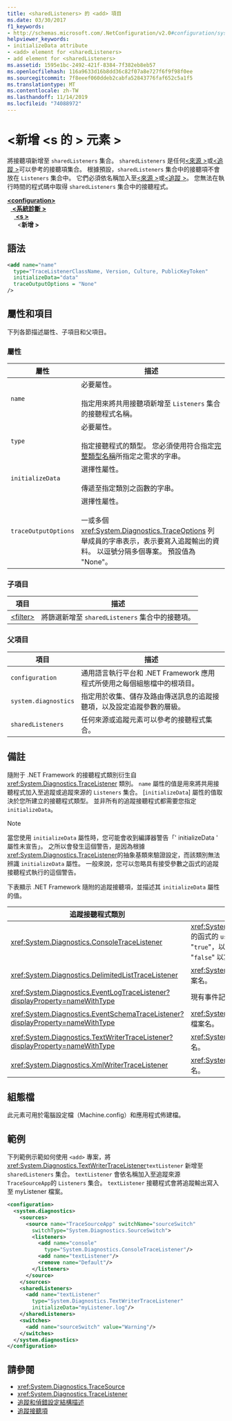 ```yaml
---
title: <sharedListeners> 的 <add> 項目
ms.date: 03/30/2017
f1_keywords:
- http://schemas.microsoft.com/.NetConfiguration/v2.0#configuration/system.diagnostics/sharedListeners/add
helpviewer_keywords:
- initializeData attribute
- <add> element for <sharedListeners>
- add element for <sharedListeners>
ms.assetid: 1595e1bc-2492-421f-8384-7f382eb8eb57
ms.openlocfilehash: 116a9633d16b8dd36c82f07a8e727f6f9f98f0ee
ms.sourcegitcommit: 7f8eeef060ddeb2cabfa52843776faf652c5a1f5
ms.translationtype: MT
ms.contentlocale: zh-TW
ms.lasthandoff: 11/14/2019
ms.locfileid: "74088972"
---
```

# <a name="add-element-for-sharedlisteners"></a>\<新增 \<s 的 > 元素 >
將接聽項新增至 `sharedListeners` 集合。 `sharedListeners` 是任何[\<來源 >](source-element.md)或[\<追蹤 >](trace-element.md)可以參考的接聽項集合。  根據預設，`sharedListeners` 集合中的接聽項不會放在 `Listeners` 集合中。 它們必須依名稱加入至[\<來源 >](source-element.md)或[\<追蹤 >](trace-element.md)。 您無法在執行時間的程式碼中取得 `sharedListeners` 集合中的接聽程式。  

[ **\<configuration>** ](../configuration-element.md)\
&nbsp;&nbsp;[ **\<系統診斷 >** ](system-diagnostics-element.md)\
&nbsp;&nbsp;&nbsp;&nbsp;[ **\<s >** ](sharedlisteners-element.md)\
&nbsp;&nbsp;&nbsp;&nbsp;&nbsp;&nbsp;\<**新增 >**

## <a name="syntax"></a>語法  
  
```xml  
<add name="name"   
  type="TraceListenerClassName, Version, Culture, PublicKeyToken"  
  initializeData="data"
  traceOutputOptions = "None"
/>  
```
  
## <a name="attributes-and-elements"></a>屬性和項目  
 下列各節描述屬性、子項目和父項目。  
  
### <a name="attributes"></a>屬性  
  
|屬性|描述|  
|---------------|-----------------|  
|`name`|必要屬性。<br /><br /> 指定用來將共用接聽項新增至 `Listeners` 集合的接聽程式名稱。|  
|`type`|必要屬性。<br /><br /> 指定接聽程式的類型。 您必須使用符合指定[完整類型名稱](../../../reflection-and-codedom/specifying-fully-qualified-type-names.md)所指定之需求的字串。|  
|`initializeData`|選擇性屬性。<br /><br /> 傳遞至指定類別之函數的字串。|  
|`traceOutputOptions`|選擇性屬性。<br/><br/>一或多個 <xref:System.Diagnostics.TraceOptions> 列舉成員的字串表示，表示要寫入追蹤輸出的資料。 以逗號分隔多個專案。 預設值為 "None"。|

### <a name="child-elements"></a>子項目  
  
|項目|描述|  
|-------------|-----------------|  
|[\<filter>](filter-element-for-add-for-sharedlisteners.md)|將篩選新增至 `sharedListeners` 集合中的接聽項。|  
  
### <a name="parent-elements"></a>父項目  
  
|項目|描述|  
|-------------|-----------------|  
|`configuration`|通用語言執行平台和 .NET Framework 應用程式所使用之每個組態檔中的根項目。|  
|`system.diagnostics`|指定用於收集、儲存及路由傳送訊息的追蹤接聽項，以及設定追蹤參數的層級。|  
|`sharedListeners`|任何來源或追蹤元素可以參考的接聽程式集合。|  
  
## <a name="remarks"></a>備註  
 隨附于 .NET Framework 的接聽程式類別衍生自 <xref:System.Diagnostics.TraceListener> 類別。 `name` 屬性的值是用來將共用接聽程式加入至追蹤或追蹤來源的 `Listeners` 集合。 [`initializeData`] 屬性的值取決於您所建立的接聽程式類型。 並非所有的追蹤接聽程式都需要您指定 `initializeData`。  
  
> [!NOTE]
> 當您使用 `initializeData` 屬性時，您可能會收到編譯器警告「' initializeData ' 屬性未宣告」。 之所以會發生這個警告，是因為根據 <xref:System.Diagnostics.TraceListener>的抽象基類來驗證設定，而該類別無法辨識 `initializeData` 屬性。 一般來說，您可以忽略具有接受參數之函式的追蹤接聽程式執行的這個警告。  
  
 下表顯示 .NET Framework 隨附的追蹤接聽項，並描述其 `initializeData` 屬性的值。  
  
|追蹤接聽程式類別|initializeData 屬性值|  
|--------------------------|------------------------------------|  
|<xref:System.Diagnostics.ConsoleTraceListener>|<xref:System.Diagnostics.ConsoleTraceListener.%23ctor%2A> 的函式的 `useErrorStream` 值。  將 `initializeData` 屬性設定為 "`true`"，以將追蹤和調試輸出寫入標準錯誤資料流程;將它設定為 "`false`" 以寫入標準輸出資料流程。|  
|<xref:System.Diagnostics.DelimitedListTraceListener>|<xref:System.Diagnostics.DelimitedListTraceListener> 寫入的檔案名。|  
|<xref:System.Diagnostics.EventLogTraceListener?displayProperty=nameWithType>|現有事件記錄檔來源的名稱。|  
|<xref:System.Diagnostics.EventSchemaTraceListener?displayProperty=nameWithType>|<xref:System.Diagnostics.EventSchemaTraceListener> 寫入的檔案名。|  
|<xref:System.Diagnostics.TextWriterTraceListener?displayProperty=nameWithType>|<xref:System.Diagnostics.TextWriterTraceListener> 寫入的檔案名。|  
|<xref:System.Diagnostics.XmlWriterTraceListener>|<xref:System.Diagnostics.XmlWriterTraceListener> 寫入的檔案名。|  
  
## <a name="configuration-file"></a>組態檔  
 此元素可用於電腦設定檔（Machine.config）和應用程式佈建檔。  
  
## <a name="example"></a>範例  
 下列範例示範如何使用 `<add>` 專案，將 <xref:System.Diagnostics.TextWriterTraceListener>`textListener` 新增至 `sharedListeners` 集合。   `textListener` 會依名稱加入至追蹤來源 `TraceSourceApp`的 `Listeners` 集合。 `textListener` 接聽程式會將追蹤輸出寫入至 myListener 檔案。  
  
```xml  
<configuration>  
  <system.diagnostics>  
    <sources>  
      <source name="TraceSourceApp" switchName="sourceSwitch"   
        switchType="System.Diagnostics.SourceSwitch">  
        <listeners>  
          <add name="console"   
            type="System.Diagnostics.ConsoleTraceListener"/>  
          <add name="textListener"/>  
          <remove name="Default"/>  
        </listeners>  
      </source>  
    </sources>  
    <sharedListeners>  
      <add name="textListener"   
        type="System.Diagnostics.TextWriterTraceListener"   
        initializeData="myListener.log"/>  
    </sharedListeners>  
    <switches>  
      <add name="sourceSwitch" value="Warning"/>  
    </switches>  
  </system.diagnostics>  
</configuration>   
```  
  
## <a name="see-also"></a>請參閱

- <xref:System.Diagnostics.TraceSource>
- <xref:System.Diagnostics.TraceListener>
- [追蹤和偵錯設定結構描述](index.md)
- [追蹤接聽項](../../../debug-trace-profile/trace-listeners.md)
